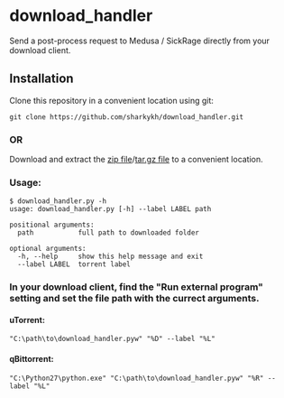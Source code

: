 # download_handler

Send a post-process request to Medusa / SickRage directly from your download client.

## Installation
Clone this repository in a convenient location using git:
```shell
git clone https://github.com/sharkykh/download_handler.git
```
### OR
Download and extract the [zip file](https://github.com/sharkykh/download_handler/archive/master.zip)/[tar.gz file](https://github.com/sharkykh/download_handler/archive/master.tar.gz) to a convenient location.

### Usage:

```shell
$ download_handler.py -h
usage: download_handler.py [-h] --label LABEL path

positional arguments:
  path           full path to downloaded folder

optional arguments:
  -h, --help     show this help message and exit
  --label LABEL  torrent label
```

### In your download client, find the "Run external program" setting and set the file path with the currect arguments.
#### uTorrent:
```shell
"C:\path\to\download_handler.pyw" "%D" --label "%L"
```

#### qBittorrent:
```shell
"C:\Python27\python.exe" "C:\path\to\download_handler.pyw" "%R" --label "%L"
```

